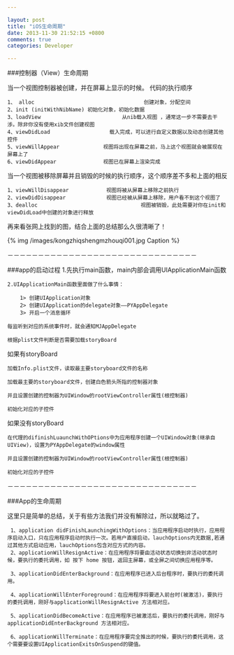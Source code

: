 ```yaml
---

layout: post
title: "iOS生命周期"
date: 2013-11-30 21:52:15 +0800
comments: true
categories: Developer

---
```



###控制器（View）生命周期

当一个视图控制器被创建，并在屏幕上显示的时候。 代码的执行顺序

	1、 alloc                                   创建对象，分配空间
	2、init (initWithNibName) 初始化对象，初始化数据
	3、loadView                          从nib载入视图 ，通常这一步不需要去干涉。除非你没有使用xib文件创建视图
	4、viewDidLoad                   载入完成，可以进行自定义数据以及动态创建其他控件
	5、viewWillAppear              视图将出现在屏幕之前，马上这个视图就会被展现在屏幕上了
	6、viewDidAppear               视图已在屏幕上渲染完成



<!--more-->




当一个视图被移除屏幕并且销毁的时候的执行顺序，这个顺序差不多和上面的相反

	1、viewWillDisappear            视图将被从屏幕上移除之前执行
	2、viewDidDisappear             视图已经被从屏幕上移除，用户看不到这个视图了
	3、dealloc                                 视图被销毁，此处需要对你在init和viewDidLoad中创建的对象进行释放


再来看张网上找到的图，结合上面的总结那么久很清晰了！


{% img /images/kongzhiqshengmzhouqi001.jpg Caption %}  



－－－－－－－－－－－－－－－－－－－－－－－－－－－－－－－
 
###app的启动过程
	1.先执行main函数，main内部会调用UIApplicationMain函数

	2.UIApplicationMain函数里面做了什么事情：

		1> 创建UIApplication对象
		2> 创建UIApplication的delegate对象—–PYAppDelegate
		3> 开启一个消息循环
		
	每监听到对应的系统事件时，就会通知MJAppDelegate

	根据plist文件判断是否需要加载storyBoard

如果有storyBoard

	加载Info.plist文件，读取最主要storyboard文件的名称

	加载最主要的storyboard文件，创建白色箭头所指的控制器对象

	并且设置创建的控制器为UIWindow的rootViewController属性(根控制器)

	初始化对应的子控件

如果没有storyBoard

	在代理的difinishLuaunchWithOPtions中为应用程序创建一个UIWindow对象(继承自UIView)，设置为PYAppDelegate的window属性

	并且设置创建的控制器为UIWindow的rootViewController属性(根控制器)

	初始化对应的子控件

－－－－－－－－－－－－－－－－－－－－－－－－－－－－－－－

###App的生命周期

这里只是简单的总结，关于有些方法我们并没有解除过，所以就略过了。

     1、application didFinishLaunchingWithOptions：当应用程序启动时执行，应用程序启动入口，只在应用程序启动时执行一次。若用户直接启动，lauchOptions内无数据,若通过其他方式启动应用，lauchOptions包含对应方式的内容。
     2、applicationWillResignActive：在应用程序将要由活动状态切换到非活动状态时候，要执行的委托调用，如 按下 home 按钮，返回主屏幕，或全屏之间切换应用程序等。

     3、applicationDidEnterBackground：在应用程序已进入后台程序时，要执行的委托调用。

     4、applicationWillEnterForeground：在应用程序将要进入前台时(被激活)，要执行的委托调用，刚好与applicationWillResignActive 方法相对应。

     5、applicationDidBecomeActive：在应用程序已被激活后，要执行的委托调用，刚好与applicationDidEnterBackground 方法相对应。

     6、applicationWillTerminate：在应用程序要完全推出的时候，要执行的委托调用，这个需要要设置UIApplicationExitsOnSuspend的键值。

